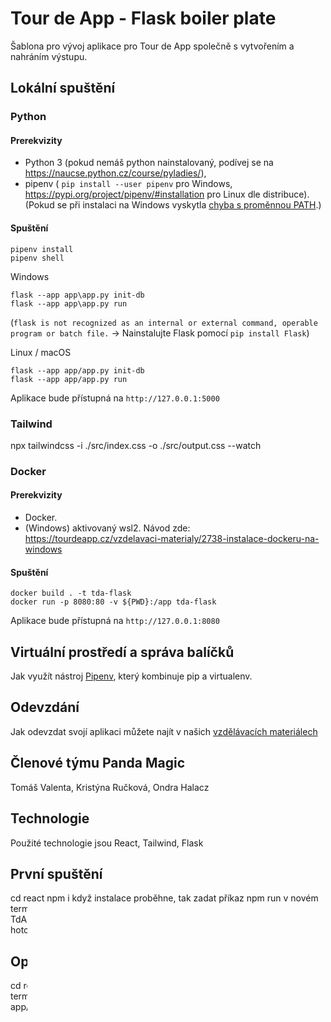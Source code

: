 # Tour de App - Flask boiler plate

Šablona pro vývoj aplikace pro Tour de App společně s vytvořením a nahráním výstupu.

## Lokální spuštění

### Python

#### Prerekvizity

- Python 3 (pokud nemáš python nainstalovaný, podívej se na https://naucse.python.cz/course/pyladies/),
- pipenv ( `pip install --user pipenv` pro Windows, https://pypi.org/project/pipenv/#installation pro Linux dle distribuce).
  (Pokud se při instalaci na Windows vyskytla [chyba s proměnnou PATH](PATH%20warning.md).)

#### Spuštění

```
pipenv install
pipenv shell
```

Windows

```
flask --app app\app.py init-db
flask --app app\app.py run
```

(`flask is not recognized as an internal or external command, operable program or batch file.` -> Nainstalujte Flask pomocí `pip install Flask`)

Linux / macOS

```
flask --app app/app.py init-db
flask --app app/app.py run
```

Aplikace bude přístupná na `http://127.0.0.1:5000`

### Tailwind

npx tailwindcss -i ./src/index.css -o ./src/output.css --watch

### Docker

#### Prerekvizity

- Docker.
- (Windows) aktivovaný wsl2.
  Návod zde: https://tourdeapp.cz/vzdelavaci-materialy/2738-instalace-dockeru-na-windows

#### Spuštění

```
docker build . -t tda-flask
docker run -p 8080:80 -v ${PWD}:/app tda-flask
```

Aplikace bude přístupná na `http://127.0.0.1:8080`

## Virtuální prostředí a správa balíčků

Jak využít nástroj [Pipenv](https://pypi.org/project/pipenv/), který kombinuje pip a virtualenv.

## Odevzdání

Jak odevzdat svojí aplikaci můžete najít v našich [vzdělávacích materiálech](https://tourde.app/vzdelavaci-materialy/jak-odevzdavat)

## Členové týmu Panda Magic

Tomáš Valenta, Kristýna Ručková, Ondra Halacz

## Technologie

Použité technologie jsou React, Tailwind, Flask

## První spuštění

cd react
npm i
když instalace proběhne, tak zadat příkaz npm run
v novém terminálu: cd react
npm run tailwind
v novém terminálu v kořenové složce TdA25-Panda-Magic dát flask --app app\app.py init-db
když je instalace hotová, tak zadat příkaz flask --app app/app.py run

## Opakované spuštění

cd react
npm run
v novém terminálu: cd react
npm run tailwind
v novém terminálu v kořenové složce TdA25-Panda-Magic dát flask --app app/app.py run-->
